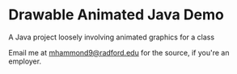 # Drawable Animated Java Demo

A Java project loosely involving animated graphics for a class

Email me at mhammond9@radford.edu for the source, if you're an employer.
